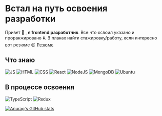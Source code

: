 # Встал на путь освоения разработки

Привет 👋 , **я frontend разработчик**. Все что освоил указано и проранжировано ⬇️. В планах найти стажировку/работу, если интересно вот резюме 😉 [Резюме](https://bird-breadfruit-4c4.notion.site/bb5519afe7f544b2a0a45b6c57a30693?pvs=4)

## Что знаю
![JS](https://img.shields.io/badge/JavaScript-grey?style=flat-sqare&logo=javascript)
![HTML](https://img.shields.io/badge/HTML-grey?style=flat-sqare&logo=html5)
![CSS](https://img.shields.io/badge/CSS3-grey?style=flat-sqare&logo=css3)
![React](https://img.shields.io/badge/React-grey?style=flat-sqare&logo=react)
![NodeJS](https://img.shields.io/badge/Node.js-grey?style=flat-sqare&logo=node.js)
![MongoDB](https://img.shields.io/badge/MongoDB-grey?style=flat-sqare&logo=mongodb)
![Ubuntu](https://img.shields.io/badge/Ubuntu-grey?style=flat-sqare&logo=ubuntu)

## В процессе освоения
![TypeScript](https://img.shields.io/badge/Typescript-grey?style=flat-sqare&logo=typescript)
![Redux](https://img.shields.io/badge/Redux-grey?style=flat-sqare&logo=redux)




[![Anurag's GitHub stats](https://github-readme-stats.vercel.app/api?username=Serdyukov62)](https://github.com/anuraghazra/github-readme-stats)

